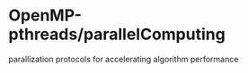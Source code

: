 # OpenMP-pthreads/parallelComputing
 parallization protocols for accelerating algorithm performance
